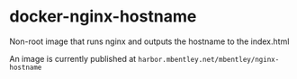 # docker-nginx-hostname

Non-root image that runs nginx and outputs the hostname to the index.html

An image is currently published at `harbor.mbentley.net/mbentley/nginx-hostname`
